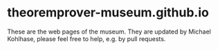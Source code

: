 # theoremprover-museum.github.io

These are the web pages of the museum. They are updated by Michael Kohlhase, please feel
free to help, e.g. by pull requests.
